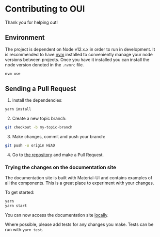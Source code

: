 # Contributing to OUI

Thank you for helping out!

## Environment

The project is dependent on Node v12.x.x in order to run in development. It is recommended to have [nvm](https://github.com/nvm-sh/nvm#node-version-manager---) installed to conveniently manage your node versions between projects. Once you have it installed you can install the node version denoted in the `.nvmrc` file.

```bash
nvm use
```

## Sending a Pull Request

1. Install the dependencies:

```sh
yarn install
```

2. Create a new topic branch:

```sh
git checkout -b my-topic-branch
```

3. Make changes, commit and push your branch:

```sh
git push -u origin HEAD
```

4. Go to [the repository](https://github.com/noaignite/oui) and make a Pull Request.

### Trying the changes on the documentation site

The documentation site is built with Material-UI and contains examples of all the components.
This is a great place to experiment with your changes.

To get started:

```sh
yarn
yarn start
```

You can now access the documentation site [locally](http://localhost:3001).

Where possible, please add tests for any changes you make.
Tests can be run with `yarn test`.
